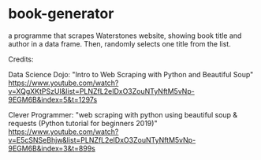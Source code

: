 # book-generator

a programme that scrapes Waterstones website, showing book title and author in a data frame. Then, randomly selects one title from the list.


Credits:

Data Science Dojo: "Intro to Web Scraping with Python and Beautiful Soup"
https://www.youtube.com/watch?v=XQgXKtPSzUI&list=PLNZfL2eIDxO3ZouNTyNftM5vNp-9EGM6B&index=5&t=1297s

Clever Programmer: "web scraping with python using beautiful soup & requests (Python tutorial for beginners 2019)"
https://www.youtube.com/watch?v=E5cSNSeBhjw&list=PLNZfL2eIDxO3ZouNTyNftM5vNp-9EGM6B&index=3&t=899s 

